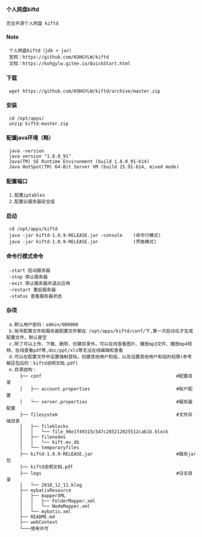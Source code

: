<!--
author: hack0072008
head: http://www.etcunion.com/static/logo1_128x128.jpg
date: 2018-12-12
title: 个人网盘kiftd
tags: 网盘,kiftd
images: http://www.etcunion.com/static/logo1_128x128.jpg
category: linux
status: publish
summary: 个人网盘kiftd
-->




#### 个人网盘kiftd
    完全开源个人网盘 kiftd

#### Note
     个人网盘kiftd（jdk + jar）
     官网：https://github.com/KOHGYLW/kiftd
     文档：https://kohgylw.gitee.io/QuickStart.html
     
#### 下载
     wget https://github.com/KOHGYLW/kiftd/archive/master.zip
     
#### 安装
     cd /opt/apps/
     unzip kiftd-master.zip
     
#### 配置java环境（略）
     java -version
     java version "1.8.0_91"
     Java(TM) SE Runtime Environment (build 1.8.0_91-b14)
     Java HotSpot(TM) 64-Bit Server VM (build 25.91-b14, mixed mode)
     
#### 配置端口
     1.配置iptables
     2.配置云服务器安全组
     
####  启动
     cd /opt/apps/kiftd
     java -jar kiftd-1.0.9-RELEASE.jar -console    (命令行模式)
     java -jar kiftd-1.0.9-RELEASE.jar             (界面模式)

#### 命令行模式命令
     -start 启动服务器
     -stop 停止服务器
     -exit 停止服务器并退出应用
     -restart 重启服务器
     -status 查看服务器状态
     
#### 杂项
     a.默认用户密码：admin/000000
     b.账号配置文件和服务器配置文件都在 /opt/apps/kiftd/conf/下,第一次启动后才生成配置文件，默认是空
     c.除了可以上传、下载、删除、创建目录外，可以在线查看图片、播放mp3文件、播放mp4视频、在线查看pdf等,doc/ppt/xls等无法在线编辑和查看
     d.可以在配置文件中设置强制登陆，创建其他用户和组，以及设置其他用户和组的权限(参考解压包后的：kiftd说明文档.pdf)
     e.目录结构：
         ├── conf                                                  #配置目录
         │   ├── account.properties                                #账户配置
         │   └── server.properties                                 #服务器配置
         ├── filesystem                                            #文件存储目录
         │   ├── fileblocks
         │   │   └── file_96e1f49315c547c285212025512cab1b.block
         │   ├── filenodes
         │   │   └── kift.mv.db
         │   └── temporaryfiles
         ├── kiftd-1.0.9-RELEASE.jar                               #服务jar包
         ├── kiftd说明文档.pdf
         ├── logs                                                  #日志目录
         │   └── 2018_12_11.klog
         ├── mybatisResource
         │   ├── mapperXML
         │   │   ├── FolderMapper.xml
         │   │   └── NodeMapper.xml
         │   └── mybatis.xml
         ├── README.md
         ├── webContext
         └───使用许可




     
     

